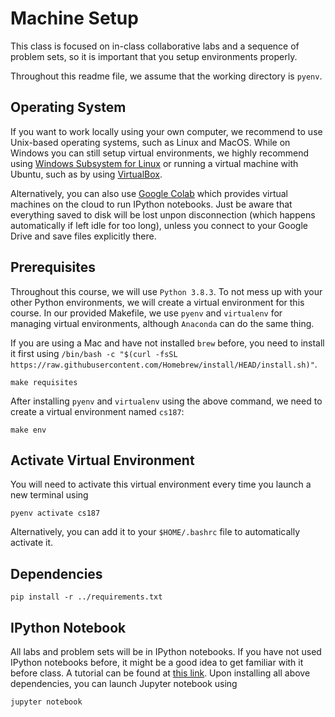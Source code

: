 # Machine Setup

This class is focused on in-class collaborative labs and a sequence of problem sets, so it is important that you setup environments properly.

Throughout this readme file, we assume that the working directory is `pyenv`.

## Operating System

If you want to work locally using your own computer, we recommend to use Unix-based operating systems, such as Linux and MacOS. While on Windows you can still setup virtual environments, we highly recommend using [Windows Subsystem for Linux](https://docs.microsoft.com/en-us/windows/wsl/about) or running a virtual machine with Ubuntu, such as by using [VirtualBox](https://www.virtualbox.org/). 

Alternatively, you can also use [Google Colab](https://colab.research.google.com/) which provides virtual machines on the cloud to run IPython notebooks. Just be aware that everything saved to disk will be lost unpon disconnection (which happens automatically if left idle for too long), unless you connect to your Google Drive and save files explicitly there.


## Prerequisites

Throughout this course, we will use `Python 3.8.3`. To not mess up with your other Python environments, we will create a virtual environment for this course. In our provided Makefile, we use `pyenv` and `virtualenv` for managing virtual environments, although `Anaconda` can do the same thing.

If you are using a Mac and have not installed `brew` before, you need to install it first using `/bin/bash -c "$(curl -fsSL https://raw.githubusercontent.com/Homebrew/install/HEAD/install.sh)"`.

```
make requisites
```

After installing `pyenv` and `virtualenv` using the above command, we need to create a virtual environment named `cs187`:

```
make env
```

## Activate Virtual Environment

You will need to activate this virtual environment every time you launch a new terminal using

```
pyenv activate cs187
```

Alternatively, you can add it to your `$HOME/.bashrc` file to automatically activate it.

## Dependencies

```
pip install -r ../requirements.txt
```

## IPython Notebook

All labs and problem sets will be in IPython notebooks. If you have not used IPython notebooks before, it might be a good idea to get familiar with it before class. A tutorial can be found at [this link](https://realpython.com/jupyter-notebook-introduction/). Upon installing all above dependencies, you can launch Jupyter notebook using

```
jupyter notebook
```
